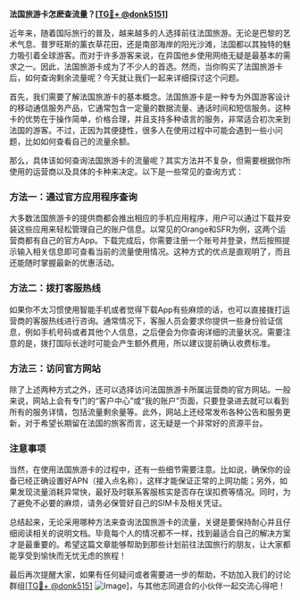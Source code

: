 **法国旅游卡怎麽查流量？[[TG💪+ @donk5151](https://t.me/s/donk5151)]**

近年来，随着国际旅行的普及，越来越多的人选择前往法国旅游。无论是巴黎的艺术气息、普罗旺斯的薰衣草花田，还是南部海岸的阳光沙滩，法国都以其独特的魅力吸引着全球游客。而对于许多游客来说，在异国他乡使用网络无疑是最基本的需求之一。因此，法国旅游卡成为了不少人的首选。然而，当你购买了法国旅游卡后，如何查询剩余流量呢？今天就让我们一起来详细探讨这个问题。

首先，我们需要了解法国旅游卡的基本概念。法国旅游卡是一种专为外国游客设计的移动通信服务产品，它通常包含一定量的数据流量、通话时间和短信服务。这种卡的优势在于操作简单，价格合理，并且支持多种语言的服务，非常适合初次来到法国的游客。不过，正因为其便捷性，很多人在使用过程中可能会遇到一些小问题，比如如何查看自己的流量余额。

那么，具体该如何查询法国旅游卡的流量呢？其实方法并不复杂，但需要根据你所使用的运营商以及具体的卡种来决定。以下是一些常见的查询方式：

### 方法一：通过官方应用程序查询

大多数法国旅游卡的提供商都会推出相应的手机应用程序，用户可以通过下载并安装这些应用来轻松管理自己的账户信息。以常见的Orange和SFR为例，这两个运营商都有自己的官方App。下载完成后，你需要注册一个账号并登录，然后按照提示输入相关信息即可查看当前的流量使用情况。这种方式的优点是直观明了，而且还能随时掌握最新的优惠活动。

### 方法二：拨打客服热线

如果你不太习惯使用智能手机或者觉得下载App有些麻烦的话，也可以直接拨打运营商的客服热线进行咨询。通常情况下，客服人员会要求你提供一些身份验证信息，例如手机号码或者其他个人信息，之后便会为你查询详细的流量状况。需要注意的是，拨打国际长途时可能会产生额外费用，所以建议提前确认收费标准。

### 方法三：访问官方网站

除了上述两种方式之外，还可以选择访问法国旅游卡所属运营商的官方网站。一般来说，网站上会有专门的“客户中心”或“我的账户”页面，只要登录进去就可以看到所有的服务详情，包括流量剩余量等。此外，网站上还经常发布各种公告和服务更新，对于希望长期留在法国的旅客而言，这无疑是一个非常好的资源平台。

### 注意事项

当然，在使用法国旅游卡的过程中，还有一些细节需要注意。比如说，确保你的设备已经正确设置好APN（接入点名称），这样才能保证正常的上网功能；另外，如果发现流量消耗异常快，最好及时联系客服核实是否存在误扣费等情况。同时，为了避免不必要的麻烦，请务必保管好自己的SIM卡及相关凭证。

总结起来，无论采用哪种方法来查询法国旅游卡的流量，关键是要保持耐心并且仔细阅读相关的说明文档。毕竟每个人的情况都不一样，找到最适合自己的解决方案才是最重要的。希望这篇文章能够帮助到那些计划前往法国旅行的朋友，让大家都能享受到愉快而无忧无虑的旅程！

最后再次提醒大家，如果有任何疑问或者需要进一步的帮助，不妨加入我们的讨论群组[[TG💪+ @donk5151](https://t.me/s/donk5151) ![Image](https://i.postimg.cc/rwNCRYN7/Snipaste-2025-04-30-17-27-05.png)]，与其他志同道合的小伙伴一起交流心得吧！